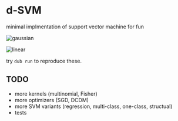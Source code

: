 # d-SVM

minimal implmentation of support vector machine for fun

![gaussian]("resource/GaussianKernel.png")

![linear]("resource/LinearKernel.png")

try `dub run` to reproduce these.


## TODO

+ more kernels (multinomial, Fisher)
+ more optimizers (SGD, DCDM)
+ more SVM variants (regression, multi-class, one-class, structual)
+ tests
